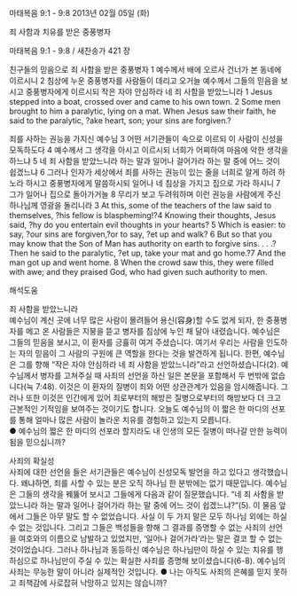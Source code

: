 마태복음 9:1 - 9:8 
2013년 02월 05일 (화)

죄 사함과 치유를 받은 중풍병자



마태복음 9:1 - 9:8 / 새찬송가 421 장


친구들의 믿음으로 죄 사함을 받은 중풍병자
1 예수께서 배에 오르사 건너가 본 동네에 이르시니 2 침상에 누운 중풍병자를 사람들이 데리고 오거늘 예수께서 그들의 믿음을 보시고 중풍병자에게 이르시되 작은 자야 안심하라 네 죄 사함을 받았느니라
1 Jesus stepped into a boat, crossed over and came to his own town. 2 Some men brought to him a paralytic, lying on a mat. When Jesus saw their faith, he said to the paralytic, ?ake heart, son; your sins are forgiven.? 

죄를 사하는 권능을 가지신 예수님
3 어떤 서기관들이 속으로 이르되 이 사람이 신성을 모독하도다 4 예수께서 그 생각을 아시고 이르시되 너희가 어찌하여 마음에 악한 생각을 하느냐 5 네 죄 사함을 받았느니라 하는 말과 일어나 걸어가라 하는 말 중에 어느 것이 쉽겠느냐 6 그러나 인자가 세상에서 죄를 사하는 권능이 있는 줄을 너희로 알게 하려 하노라 하시고 중풍병자에게 말씀하시되 일어나 네 침상을 가지고 집으로 가라 하시니 7 그가 일어나 집으로 돌아가거늘 8 무리가 보고 두려워하며 이런 권능을 사람에게 주신 하나님께 영광을 돌리니라
3 At this, some of the teachers of the law said to themselves, ?his fellow is blaspheming!?4 Knowing their thoughts, Jesus said, ?hy do you entertain evil thoughts in your hearts? 5 Which is easier: to say, ?our sins are forgiven,?or to say, ?et up and walk? 6 But so that you may know that the Son of Man has authority on earth to forgive sins. . . .?Then he said to the paralytic, ?et up, take your mat and go home.?7 And the man got up and went home. 8 When the crowd saw this, they were filled with awe; and they praised God, who had given such authority to men.

해석도움





죄 사함을 받았느니라  
예수님이 계신 곳에 너무 많은 사람이 몰려들어 용신(容身)할 수도 없게 되자, 한 중풍병자를 메고 온 사람들은 지붕을 뜯고 병자를 침상에 누인 채 달아 내렸습니다. 예수님은 그들의 믿음을 보시고, 이 환자를 긍휼히 여겨 주셨습니다. 여기서 우리는 사람을 인도하는 자의 믿음이 그 사람의 구원에 큰 역할을 한다는 것을 발견하게 됩니다. 한편, 예수님은 그를 향해 “작은 자야 안심하라 네 죄 사함을 받았느니라”라고 선언하셨습니다(2). 예수님께서 병자를 고쳐주실 때 사죄의 선언을 하신 일은 본문을 포함해서 두 번밖에 없습니다(눅 7:48). 이것은 이 환자의 질병이 죄와 어떤 상관관계가 있음을 암시해줍니다. 그러나 또한 이것은 인간에게 있어 죄로부터의 해방은 질병으로부터의 해방보다 더 크고 근본적인 기적임을 보여주는 것이기도 합니다. 오늘도 예수님의 이 짧은 한 마디의 선포를 통해 얼마나 많은 사람이 놀라운 치유를 경험하고 있는지 모릅니다.  
● 예수님의 짧은 한 마디의 선포라 할지라도 내 인생의 모든 질병이 떠나갈 만한 능력이 됨을 믿으십니까? 

사죄의 확실성  
사죄에 대한 선언을 들은 서기관들은 예수님이 신성모독 발언을 하고 있다고 생각했습니다. 왜냐하면, 죄를 사할 수 있는 분은 오직 하나님 한 분밖에는 없기 때문입니다. 예수님은 그들의 생각을 꿰뚫어 보시고 그들에게 다음과 같이 질문했습니다. “네 죄 사함을 받았느니라 하는 말과 일어나 걸어가라 하는 말 중에 어느 것이 쉽겠느냐?”(5). 이 물음 앞에서 그들은 아무 말도 할 수 없었습니다. 사실 이 두 가지 말은 모두 하나님 외에는 하실 수 없는 것입니다. 그리고 그들은 백성들을 향해 그 결과를 증명할 수 없는 사죄의 선언을 여호와의 이름으로 남발하고 있었지만, ‘일어나 걸어가라’라는 말은 결코 할 수 없는 것이었습니다. 그러나 하나님과 동등하신 예수님은 하나님만이 하실 수 있는 치유를 행하심으로 하나님만이 주실 수 있는 확실한 사죄를 증명해 보이셨습니다(6-8). 예수님의 사죄는 무능한 말이 아니라 실제적인 것입니다. 
● 나는 아직도 사죄의 은혜를 믿지 못하고 죄책감에 사로잡혀 낙망하고 있지는 않습니까?